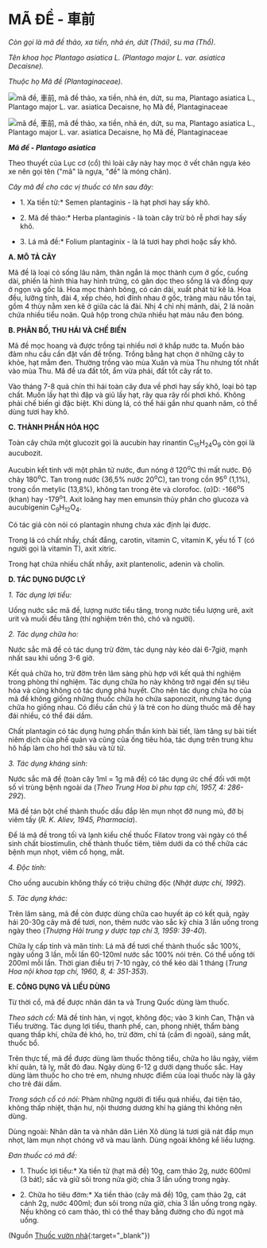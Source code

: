 # MÃ ĐỀ - 車前

*Còn gọi là mã đề thảo, xa tiền, nhả én, dứt (Thái), su ma (Thổ).*

*Tên khoa học Plantago asiatica L. (Plantago major L. var. asiatica Decaisne).*

*Thuộc họ Mã đề (Plantaginaceae).*

![mã đề, 車前, mã đề thảo, xa tiền, nhả én, dứt, su ma, Plantago asiatica L., Plantago major L. var. asiatica Decaisne, họ Mã đề, Plantaginaceae](/imgs/caythuoc/dtl/ma-de.jpg)

![mã đề, 車前, mã đề thảo, xa tiền, nhả én, dứt, su ma, Plantago asiatica L., Plantago major L. var. asiatica Decaisne, họ Mã đề, Plantaginaceae](/imgs/caythuoc/dtl/ma-de-2.jpg)

***Mã đề - Plantago asiatica***

Theo thuyết của Lục cơ (cổ) thì loài cây này hay mọc ở vết chân ngựa kéo xe nên gọi tên ("mã" là ngựa, "đề" là móng chân).

*Cây mã đề cho các vị thuốc có tên sau đây:*

* 1\. Xa tiền tử:* Semen plantaginis - là hạt phơi hay sấy khô.

* 2\. Mã đề thảo:* Herba plantaginis - là toàn cây trừ bỏ rễ phơi hay sấy khô.

* 3\. Lá mã đề:* Folium plantaginix - là lá tươi hay phơi hoặc sấy khô.

**A. MÔ TẢ CÂY**

Mã đề là loại cỏ sống lâu năm, thân ngắn lá mọc thành cụm ở gốc, cuống dài, phiến lá hình thìa hay hình trứng, có gân dọc theo sống lá và đồng quy ở ngọn và gốc lá. Hoa mọc thành bông, có cán dài, xuất phát từ kẽ lá. Hoa đều, lưỡng tính, đài 4, xếp chéo, hơi đính nhau ở gốc, tràng màu nâu tồn tại, gồm 4 thùy nằm xen kẽ ở giữa các lá đài. Nhị 4 chỉ nhị mảnh, dài, 2 lá noãn chứa nhiều tiểu noãn. Quả hộp trong chứa nhiều hạt màu nâu đen bóng.

**B. PHÂN BỐ, THU HÁI VÀ CHẾ BIẾN**

Mã đề mọc hoang và được trồng tại nhiều nơi ở khắp nước ta. Muốn bảo đảm nhu cầu cần đặt vấn đề trồng. Trồng bằng hạt chọn ở những cây to khỏe, hạt mẫm đen. Thường trồng vào mùa Xuân và mùa Thu nhưng tốt nhất vào mùa Thu. Mã đề ưa đất tốt, ẩm vừa phải, đất tốt cây rất to.

Vào tháng 7-8 quả chín thì hái toàn cây đưa về phơi hay sấy khô, loại bỏ tạp chất. Muốn lấy hạt thì đập và giũ lấy hạt, rây qua rây rồi phơi khô. Không phải chế biến gì đặc biệt. Khi dùng lá, có thể hái gần như quanh năm, có thể dùng tươi hay khô.

**C. THÀNH PHẦN HÓA HỌC**

Toàn cây chứa một glucozit gọi là aucubin hay rinantin C<sub>15</sub>H<sub>24</sub>O<sub>9</sub> còn gọi là aucubozit.

Aucubin kết tinh với một phân tử nước, đun nóng ở 120<sup>o</sup>C thì mất nước. Độ chảy 180<sup>o</sup>C. Tan trong nước (36,5% nước 20<sup>o</sup>C), tan trong cồn 95<sup>o</sup> (1,1%), trong cồn metylic (13,8%), không tan trong ête và clorofoc. (α)D: -166<sup>o</sup>5 (khan) hay -179<sup>o</sup>1\. Axit loãng hay men emunsin thủy phân cho glucoza và aucubigenin C<sub>9</sub>H<sub>12</sub>O<sub>4</sub>.

Có tác giả còn nói có plantagin nhưng chưa xác định lại được.

Trong lá có chất nhầy, chất đắng, carotin, vitamin C, vitamin K, yếu tố T (có người gọi là vitamin T), axit xitric.

Trong hạt chứa nhiều chất nhầy, axit plantenolic, adenin và cholin.

**D. TÁC DỤNG DƯỢC LÝ**

*1\. Tác dụng lợi tiểu:*

Uống nước sắc mã đề, lượng nước tiểu tăng, trong nước tiểu lượng urê, axit urit và muối đều tăng (thí nghiệm trên thỏ, chó và người).

*2\. Tác dụng chữa ho:*

Nước sắc mã đề có tác dụng trừ đờm, tác dụng này kéo dài 6-7giờ, mạnh nhất sau khi uống 3-6 giờ.

Kết quả chữa ho, trừ đờm trên lâm sàng phù hợp với kết quả thí nghiệm trong phòng thí nghiệm. Tác dụng chữa ho này không trở ngại đến sự tiêu hóa và cũng không có tác dụng phá huyết. Cho nên tác dụng chữa ho của mã đề không giống những thuốc chữa ho chứa saponozit, nhưng tác dụng chữa ho giống nhau. Có điều cần chú ý là trẻ con ho dùng thuốc mã đề hay đái nhiều, có thể đái dầm.

Chất plantagin có tác dụng hưng phấn thần kinh bài tiết, làm tăng sự bài tiết niêm dịch của phế quản và cũng của ống tiêu hóa, tác dụng trên trung khu hô hấp làm cho hơi thở sâu và từ từ.

*3\. Tác dụng kháng sinh:*

Nước sắc mã đề (toàn cây 1ml = 1g mã đề) có tác dụng ức chế đối với một số vi trùng bệnh ngoài da (*Theo Trung Hoa bì phu tạp chí, 1957, 4: 286-292*).

Mã đề tán bột chế thành thuốc dầu đắp lên mụn nhọt đỡ nung mủ, đỡ bị viêm tấy (*R. K. Aliev, 1945, Pharmacia*).

Để lá mã đề trong tối và lạnh kiểu chế thuốc Filatov trong vài ngày có thể sinh chất biostimulin, chế thành thuốc tiêm, tiêm dưới da có thể chữa các bệnh mụn nhọt, viêm cổ họng, mắt.

*4\. Độc tính:*

Cho uống aucubin không thấy có triệu chứng độc (*Nhật dược chí, 1992*).

*5\. Tác dụng khác:*

Trên lâm sàng, mã đề còn được dùng chữa cao huyết áp có kết quả, ngày hái 20-30g cây mã đề tươi, non, thêm nước vào sắc kỹ chia 3 lần uống trong ngày theo (*Thượng Hải trung y dược tạp chí 3, 1959: 39-40*).

Chữa lỵ cấp tính và mãn tính: Lá mã đề tươi chế thành thuốc sắc 100%, ngày uống 3 lần, mỗi lần 60-120ml nước sắc 100% nói trên. Có thể uống tới 200ml mỗi lần. Thời gian điều trị 7-10 ngày, có thể kéo dài 1 tháng (*Trung Hoa nội khoa tạp chí, 1960, 8, 4: 351-353*).

**E. CÔNG DỤNG VÀ LIỀU DÙNG**

Từ thời cổ, mã đề được nhân dân ta và Trung Quốc dùng làm thuốc.

*Theo sách cổ:* Mã đề tính hàn, vị ngọt, không độc; vào 3 kinh Can, Thận và Tiểu trường. Tác dụng lợi tiểu, thanh phế, can, phong nhiệt, thẩm bàng quang thấp khí, chữa đẻ khó, ho, trừ đờm, chỉ tả (cầm đi ngoài), sáng mắt, thuốc bổ.

Trên thực tế, mã đề được dùng làm thuốc thông tiểu, chữa ho lâu ngày, viêm khí quản, tả lỵ, mắt đỏ đau. Ngày dùng 6-12 g dưới dạng thuốc sắc. Hay dùng làm thuốc ho cho trẻ em, nhưng nhược điểm của loại thuốc này là gây cho trẻ đái dầm.

*Trong sách cổ có nói:* Phàm những người đi tiểu quá nhiều, đại tiện táo, không thấp nhiệt, thận hư, nội thương dương khí hạ giáng thì không nên dùng.

Dùng ngoài: Nhân dân ta và nhân dân Liên Xô dùng lá tươi giã nát đắp mụn nhọt, làm mụn nhọt chóng vỡ và mau lành. Dùng ngoài không kể liều lượng.

*Đơn thuốc có mã đề:*

* 1\. Thuốc lợi tiểu:* Xa tiền tử (hạt mã đề) 10g, cam thảo 2g, nước 600ml (3 bát); sắc và giữ sôi trong nửa giờ; chia 3 lần uống trong ngày.

* 2\. Chữa ho tiêu đờm:* Xa tiền thảo (cây mã đề) 10g, cam thảo 2g, cát cánh 2g, nước 400ml; đun sôi trong nửa giờ, chia 3 lần uống trong ngày. Nếu không có cam thảo, thì có thể thay bằng đường cho đủ ngọt mà uống.


(Nguồn [Thuốc vườn nhà](http://thuocvuonnha.com){:target="_blank"})
